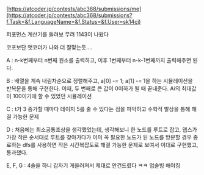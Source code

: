 [https://atcoder.jp/contests/abc368/submissions/me](https://atcoder.jp/contests/abc368/submissions?f.Task=&f.LanguageName=&f.Status=&f.User=sk14cj)

퍼포먼스 계산기를 돌려보 무려 1143이 나왔다

코포보단 앳코더가 나와 더 잘맞는듯....

A : n-k번째부터 n번째 원소를 출력하고, 이후 1번째부터 n-k-1번째까지 출력해주면 된다.

B : 배열을 계속 내림차순으로 정렬해주고, a[0] -= 1; a[1] -= 1을 하는 시뮬레이션을 반복문을 통해 구현한다. 이때, 두 번째로 큰 값이 0이하가 될 때 끝내준다. Ai의 최대값이 100이기에 할 수 있었던 시뮬레이션

C : t가 3 증가할 때마다 데이지 5를 줄 수 있다는 점을 파악하고 수학적 발상을 통해 해결 가능한 문제

D : 처음에는 최소공통조상을 생각했었는데, 생각해보니 한 노드를 루트로 잡고, 뎁스가 가장 작은 순서대로 루트를 찾아가다가 이미 꼭 필요한 노드가 된 노드를 방문할 경우 종료하는 dfs를 사용하면 작은 시간복잡도로 해결 가능한 문제로 보여서 이대로 구현했고, 통과했다.

E, F, G : 4솔을 하니 갑자기 게을러져서 제대로 안건드렸다 ㅋㅋ 업솔빙 해야징
